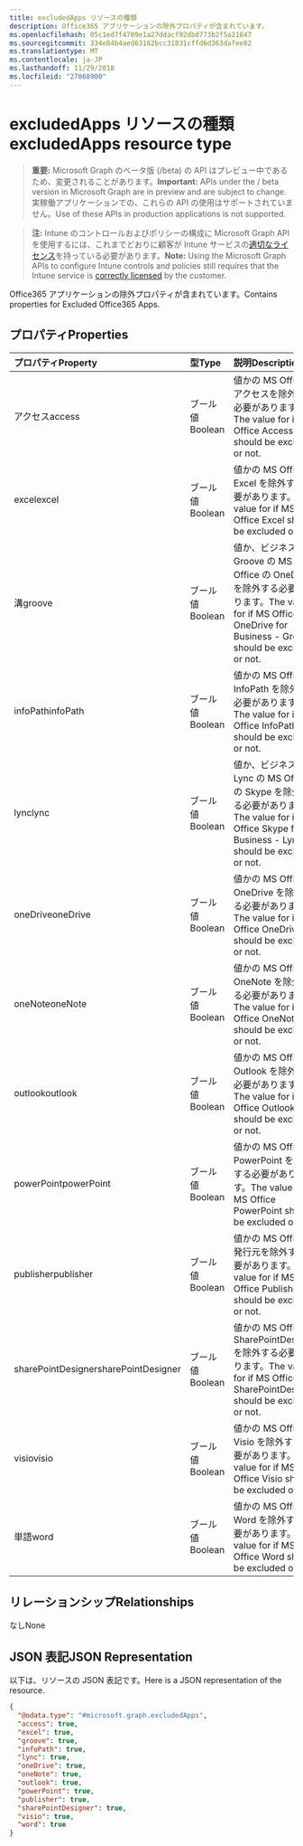 ```yaml
---
title: excludedApps リソースの種類
description: Office365 アプリケーションの除外プロパティが含まれています。
ms.openlocfilehash: 05c1ed7f4789e1a27ddacf92dbd773b2f5a21847
ms.sourcegitcommit: 334e84b4aed63162bcc31831cffd6d363dafee02
ms.translationtype: MT
ms.contentlocale: ja-JP
ms.lasthandoff: 11/29/2018
ms.locfileid: "27068900"
---
```

# <a name="excludedapps-resource-type"></a><span data-ttu-id="3b85e-103">excludedApps リソースの種類</span><span class="sxs-lookup"><span data-stu-id="3b85e-103">excludedApps resource type</span></span>

> <span data-ttu-id="3b85e-104">**重要:** Microsoft Graph のベータ版 (/beta) の API はプレビュー中であるため、変更されることがあります。</span><span class="sxs-lookup"><span data-stu-id="3b85e-104">**Important:** APIs under the / beta version in Microsoft Graph are in preview and are subject to change.</span></span> <span data-ttu-id="3b85e-105">実稼働アプリケーションでの、これらの API の使用はサポートされていません。</span><span class="sxs-lookup"><span data-stu-id="3b85e-105">Use of these APIs in production applications is not supported.</span></span>

> <span data-ttu-id="3b85e-106">**注:** Intune のコントロールおよびポリシーの構成に Microsoft Graph API を使用するには、これまでどおりに顧客が Intune サービスの[適切なライセンス](https://go.microsoft.com/fwlink/?linkid=839381)を持っている必要があります。</span><span class="sxs-lookup"><span data-stu-id="3b85e-106">**Note:** Using the Microsoft Graph APIs to configure Intune controls and policies still requires that the Intune service is [correctly licensed](https://go.microsoft.com/fwlink/?linkid=839381) by the customer.</span></span>

<span data-ttu-id="3b85e-107">Office365 アプリケーションの除外プロパティが含まれています。</span><span class="sxs-lookup"><span data-stu-id="3b85e-107">Contains properties for Excluded Office365 Apps.</span></span>
## <a name="properties"></a><span data-ttu-id="3b85e-108">プロパティ</span><span class="sxs-lookup"><span data-stu-id="3b85e-108">Properties</span></span>
|<span data-ttu-id="3b85e-109">プロパティ</span><span class="sxs-lookup"><span data-stu-id="3b85e-109">Property</span></span>|<span data-ttu-id="3b85e-110">型</span><span class="sxs-lookup"><span data-stu-id="3b85e-110">Type</span></span>|<span data-ttu-id="3b85e-111">説明</span><span class="sxs-lookup"><span data-stu-id="3b85e-111">Description</span></span>|
|:---|:---|:---|
|<span data-ttu-id="3b85e-112">アクセス</span><span class="sxs-lookup"><span data-stu-id="3b85e-112">access</span></span>|<span data-ttu-id="3b85e-113">ブール値</span><span class="sxs-lookup"><span data-stu-id="3b85e-113">Boolean</span></span>|<span data-ttu-id="3b85e-114">値かの MS Office のアクセスを除外する必要があります。</span><span class="sxs-lookup"><span data-stu-id="3b85e-114">The value for if MS Office Access should be excluded or not.</span></span>|
|<span data-ttu-id="3b85e-115">excel</span><span class="sxs-lookup"><span data-stu-id="3b85e-115">excel</span></span>|<span data-ttu-id="3b85e-116">ブール値</span><span class="sxs-lookup"><span data-stu-id="3b85e-116">Boolean</span></span>|<span data-ttu-id="3b85e-117">値かの MS Office Excel を除外する必要があります。</span><span class="sxs-lookup"><span data-stu-id="3b85e-117">The value for if MS Office Excel should be excluded or not.</span></span>|
|<span data-ttu-id="3b85e-118">溝</span><span class="sxs-lookup"><span data-stu-id="3b85e-118">groove</span></span>|<span data-ttu-id="3b85e-119">ブール値</span><span class="sxs-lookup"><span data-stu-id="3b85e-119">Boolean</span></span>|<span data-ttu-id="3b85e-120">値か、ビジネスの Groove の MS Office の OneDrive を除外する必要があります。</span><span class="sxs-lookup"><span data-stu-id="3b85e-120">The value for if MS Office OneDrive for Business - Groove should be excluded or not.</span></span>|
|<span data-ttu-id="3b85e-121">infoPath</span><span class="sxs-lookup"><span data-stu-id="3b85e-121">infoPath</span></span>|<span data-ttu-id="3b85e-122">ブール値</span><span class="sxs-lookup"><span data-stu-id="3b85e-122">Boolean</span></span>|<span data-ttu-id="3b85e-123">値かの MS Office InfoPath を除外する必要があります。</span><span class="sxs-lookup"><span data-stu-id="3b85e-123">The value for if MS Office InfoPath should be excluded or not.</span></span>|
|<span data-ttu-id="3b85e-124">lync</span><span class="sxs-lookup"><span data-stu-id="3b85e-124">lync</span></span>|<span data-ttu-id="3b85e-125">ブール値</span><span class="sxs-lookup"><span data-stu-id="3b85e-125">Boolean</span></span>|<span data-ttu-id="3b85e-126">値か、ビジネス - Lync の MS Office の Skype を除外する必要があります。</span><span class="sxs-lookup"><span data-stu-id="3b85e-126">The value for if MS Office Skype for Business - Lync should be excluded or not.</span></span>|
|<span data-ttu-id="3b85e-127">oneDrive</span><span class="sxs-lookup"><span data-stu-id="3b85e-127">oneDrive</span></span>|<span data-ttu-id="3b85e-128">ブール値</span><span class="sxs-lookup"><span data-stu-id="3b85e-128">Boolean</span></span>|<span data-ttu-id="3b85e-129">値かの MS Office の OneDrive を除外する必要があります。</span><span class="sxs-lookup"><span data-stu-id="3b85e-129">The value for if MS Office OneDrive should be excluded or not.</span></span>|
|<span data-ttu-id="3b85e-130">oneNote</span><span class="sxs-lookup"><span data-stu-id="3b85e-130">oneNote</span></span>|<span data-ttu-id="3b85e-131">ブール値</span><span class="sxs-lookup"><span data-stu-id="3b85e-131">Boolean</span></span>|<span data-ttu-id="3b85e-132">値かの MS Office OneNote を除外する必要があります。</span><span class="sxs-lookup"><span data-stu-id="3b85e-132">The value for if MS Office OneNote should be excluded or not.</span></span>|
|<span data-ttu-id="3b85e-133">outlook</span><span class="sxs-lookup"><span data-stu-id="3b85e-133">outlook</span></span>|<span data-ttu-id="3b85e-134">ブール値</span><span class="sxs-lookup"><span data-stu-id="3b85e-134">Boolean</span></span>|<span data-ttu-id="3b85e-135">値かの MS Office Outlook を除外する必要があります。</span><span class="sxs-lookup"><span data-stu-id="3b85e-135">The value for if MS Office Outlook should be excluded or not.</span></span>|
|<span data-ttu-id="3b85e-136">powerPoint</span><span class="sxs-lookup"><span data-stu-id="3b85e-136">powerPoint</span></span>|<span data-ttu-id="3b85e-137">ブール値</span><span class="sxs-lookup"><span data-stu-id="3b85e-137">Boolean</span></span>|<span data-ttu-id="3b85e-138">値かの MS Office PowerPoint を除外する必要があります。</span><span class="sxs-lookup"><span data-stu-id="3b85e-138">The value for if MS Office PowerPoint should be excluded or not.</span></span>|
|<span data-ttu-id="3b85e-139">publisher</span><span class="sxs-lookup"><span data-stu-id="3b85e-139">publisher</span></span>|<span data-ttu-id="3b85e-140">ブール値</span><span class="sxs-lookup"><span data-stu-id="3b85e-140">Boolean</span></span>|<span data-ttu-id="3b85e-141">値かの MS Office の発行元を除外する必要があります。</span><span class="sxs-lookup"><span data-stu-id="3b85e-141">The value for if MS Office Publisher should be excluded or not.</span></span>|
|<span data-ttu-id="3b85e-142">sharePointDesigner</span><span class="sxs-lookup"><span data-stu-id="3b85e-142">sharePointDesigner</span></span>|<span data-ttu-id="3b85e-143">ブール値</span><span class="sxs-lookup"><span data-stu-id="3b85e-143">Boolean</span></span>|<span data-ttu-id="3b85e-144">値かの MS Office の SharePointDesigner を除外する必要があります。</span><span class="sxs-lookup"><span data-stu-id="3b85e-144">The value for if MS Office SharePointDesigner should be excluded or not.</span></span>|
|<span data-ttu-id="3b85e-145">visio</span><span class="sxs-lookup"><span data-stu-id="3b85e-145">visio</span></span>|<span data-ttu-id="3b85e-146">ブール値</span><span class="sxs-lookup"><span data-stu-id="3b85e-146">Boolean</span></span>|<span data-ttu-id="3b85e-147">値かの MS Office Visio を除外する必要があります。</span><span class="sxs-lookup"><span data-stu-id="3b85e-147">The value for if MS Office Visio should be excluded or not.</span></span>|
|<span data-ttu-id="3b85e-148">単語</span><span class="sxs-lookup"><span data-stu-id="3b85e-148">word</span></span>|<span data-ttu-id="3b85e-149">ブール値</span><span class="sxs-lookup"><span data-stu-id="3b85e-149">Boolean</span></span>|<span data-ttu-id="3b85e-150">値かの MS Office の Word を除外する必要があります。</span><span class="sxs-lookup"><span data-stu-id="3b85e-150">The value for if MS Office Word should be excluded or not.</span></span>|

## <a name="relationships"></a><span data-ttu-id="3b85e-151">リレーションシップ</span><span class="sxs-lookup"><span data-stu-id="3b85e-151">Relationships</span></span>
<span data-ttu-id="3b85e-152">なし</span><span class="sxs-lookup"><span data-stu-id="3b85e-152">None</span></span>
## <a name="json-representation"></a><span data-ttu-id="3b85e-153">JSON 表記</span><span class="sxs-lookup"><span data-stu-id="3b85e-153">JSON Representation</span></span>
<span data-ttu-id="3b85e-154">以下は、リソースの JSON 表記です。</span><span class="sxs-lookup"><span data-stu-id="3b85e-154">Here is a JSON representation of the resource.</span></span>
<!-- {
  "blockType": "resource",
  "@odata.type": "microsoft.graph.excludedApps"
}
-->
``` json
{
  "@odata.type": "#microsoft.graph.excludedApps",
  "access": true,
  "excel": true,
  "groove": true,
  "infoPath": true,
  "lync": true,
  "oneDrive": true,
  "oneNote": true,
  "outlook": true,
  "powerPoint": true,
  "publisher": true,
  "sharePointDesigner": true,
  "visio": true,
  "word": true
}
```





